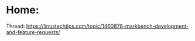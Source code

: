 # Home:
Thread: https://linustechtips.com/topic/1460878-markbench-development-and-feature-requests/
